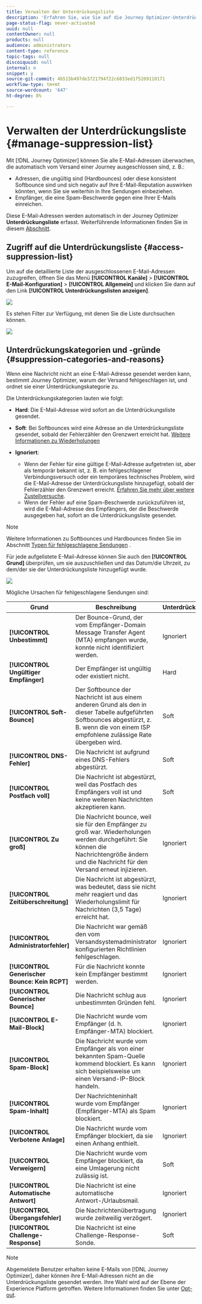 ```yaml
---
title: Verwalten der Unterdrückungsliste
description: 'Erfahren Sie, wie Sie auf die Journey Optimizer-Unterdrückungsliste zugreifen und diese verwalten '
page-status-flag: never-activated
uuid: null
contentOwner: null
products: null
audience: administrators
content-type: reference
topic-tags: null
discoiquuid: null
internal: n
snippet: y
source-git-commit: 4b515b497de3721794f22c6833ed1f5269110171
workflow-type: tm+mt
source-wordcount: '647'
ht-degree: 8%

---
```



# Verwalten der Unterdrückungsliste {#manage-suppression-list}

Mit [!DNL Journey Optimizer] können Sie alle E-Mail-Adressen überwachen, die automatisch vom Versand einer Journey ausgeschlossen sind, z. B.:

* Adressen, die ungültig sind (Hardbounces) oder diese konsistent Softbounce sind und sich negativ auf Ihre E-Mail-Reputation auswirken könnten, wenn Sie sie weiterhin in Ihre Sendungen einbeziehen.
* Empfänger, die eine Spam-Beschwerde gegen eine Ihrer E-Mails einreichen.

<!--Profiles who unsubscribe from your sendings. Learn more on [opting-out](../consent.md). NOT TRUE as confirmed by eng.: "Subscribe and Unsubscribe are handled by the Consent/Subscription service. A user that opts out will not make it to the suppression list – we won’t send them emails."-->

Diese E-Mail-Adressen werden automatisch in der Journey Optimizer **Unterdrückungsliste** erfasst. Weiterführende Informationen finden Sie in diesem [Abschnitt](../suppression-list.md).

## Zugriff auf die Unterdrückungsliste {#access-suppression-list}

Um auf die detaillierte Liste der ausgeschlossenen E-Mail-Adressen zuzugreifen, öffnen Sie das Menü **[!UICONTROL Kanäle]** > **[!UICONTROL E-Mail-Konfiguration]** > **[!UICONTROL Allgemein]** und klicken Sie dann auf den Link **[!UICONTROL Unterdrückungslisten anzeigen]**.

![](../assets/suppression-list-link.png)

Es stehen Filter zur Verfügung, mit denen Sie die Liste durchsuchen können.

![](../assets/suppression-list-filters.png)

<!--suppression date,  category and reason, but on staging, only creation date filter is available-->

<!--You can also download the list as a CSV file for analysis and reporting purpose. Won't be available.-->

## Unterdrückungskategorien und -gründe {#suppression-categories-and-reasons}

Wenn eine Nachricht nicht an eine E-Mail-Adresse gesendet werden kann, bestimmt Journey Optimizer, warum der Versand fehlgeschlagen ist, und ordnet sie einer Unterdrückungskategorie zu.

Die Unterdrückungskategorien lauten wie folgt:

* **Hard**: Die E-Mail-Adresse wird sofort an die Unterdrückungsliste gesendet.

* **Soft**: Bei Softbounces wird eine Adresse an die Unterdrückungsliste gesendet, sobald der Fehlerzähler den Grenzwert erreicht hat. [Weitere Informationen zu Wiederholungen](retries.md)

* **Ignoriert**:
   * Wenn der Fehler für eine gültige E-Mail-Adresse aufgetreten ist, aber als temporär bekannt ist, z. B. ein fehlgeschlagener Verbindungsversuch oder ein temporäres technisches Problem, wird die E-Mail-Adresse der Unterdrückungsliste hinzugefügt, sobald der Fehlerzähler den Grenzwert erreicht. [Erfahren Sie mehr über weitere Zustellversuche](retries.md).
   * Wenn der Fehler auf eine Spam-Beschwerde zurückzuführen ist, wird die E-Mail-Adresse des Empfängers, der die Beschwerde ausgegeben hat, sofort an die Unterdrückungsliste gesendet.

<!--**Manual**: You can also manually add an email address to the suppression list. => Manual category will be available when manually adding an address to the suppression list (via API)-->

>[!NOTE]
>
>Weitere Informationen zu Softbounces und Hardbounces finden Sie im Abschnitt [Typen für fehlgeschlagene Sendungen](../suppression-list.md#delivery-failures) .

Für jede aufgelistete E-Mail-Adresse können Sie auch den **[!UICONTROL Grund]** überprüfen, um sie auszuschließen und das Datum/die Uhrzeit, zu dem/der sie der Unterdrückungsliste hinzugefügt wurde.

![](../assets/suppression-list-temp.png)
<!--to replace with suppression-list.png when Manual category is available (through API)-->

Mögliche Ursachen für fehlgeschlagene Sendungen sind:

| Grund | Beschreibung | Unterdrückungskategorie |
---------|----------|--------- |
| **[!UICONTROL Unbestimmt]** | Der Bounce-Grund, der vom Empfänger-Domain Message Transfer Agent (MTA) empfangen wurde, konnte nicht identifiziert werden. | Ignoriert |
| **[!UICONTROL Ungültiger Empfänger]** | Der Empfänger ist ungültig oder existiert nicht. | Hard |
| **[!UICONTROL Soft-Bounce]** | Der Softbounce der Nachricht ist aus einem anderen Grund als den in dieser Tabelle aufgeführten Softbounces abgestürzt, z. B. wenn die von einem ISP empfohlene zulässige Rate übergeben wird. | Soft |
| **[!UICONTROL DNS-Fehler]** | Die Nachricht ist aufgrund eines DNS-Fehlers abgestürzt. | Soft |
| **[!UICONTROL Postfach voll]** | Die Nachricht ist abgestürzt, weil das Postfach des Empfängers voll ist und keine weiteren Nachrichten akzeptieren kann. | Soft |
| **[!UICONTROL Zu groß]** | Die Nachricht bounce, weil sie für den Empfänger zu groß war. [](retries.md) Wiederholungen werden durchgeführt: Sie können die Nachrichtengröße ändern und die Nachricht für den Versand erneut injizieren. | Ignoriert |
| **[!UICONTROL Zeitüberschreitung]** | Die Nachricht ist abgestürzt, was bedeutet, dass sie nicht mehr reagiert und das Wiederholungslimit für Nachrichten (3,5 Tage) erreicht hat. | Ignoriert |
| **[!UICONTROL Administratorfehler]** | Die Nachricht war gemäß den vom Versandsystemadministrator konfigurierten Richtlinien fehlgeschlagen. <!--For example, if emails are blackholed at the global, domain or binding level using the "blackhole" directive, this bounce code is used.--> | Ignoriert |
| **[!UICONTROL Generischer Bounce: Kein RCPT]** | Für die Nachricht konnte kein Empfänger bestimmt werden. | Ignoriert |
| **[!UICONTROL Generischer Bounce]** | Die Nachricht schlug aus unbestimmten Gründen fehl. | Ignoriert |
| **[!UICONTROL E-Mail-Block]** | Die Nachricht wurde vom Empfänger (d. h. Empfänger-MTA) blockiert. | Ignoriert |
| **[!UICONTROL Spam-Block]** | Die Nachricht wurde vom Empfänger als von einer bekannten Spam-Quelle kommend blockiert. Es kann sich beispielsweise um einen Versand-IP-Block handeln. | Ignoriert |
| **[!UICONTROL Spam-Inhalt]** | Der Nachrichteninhalt wurde vom Empfänger (Empfänger-MTA) als Spam blockiert. | Ignoriert |
| **[!UICONTROL Verbotene Anlage]** | Die Nachricht wurde vom Empfänger blockiert, da sie einen Anhang enthielt. | Ignoriert |
| **[!UICONTROL Verweigern]** | Die Nachricht wurde vom Empfänger blockiert, da eine Umlagerung nicht zulässig ist. | Soft |
| **[!UICONTROL Automatische Antwort]** | Die Nachricht ist eine automatische Antwort-/Urlaubsmail. | Ignoriert |
| **[!UICONTROL Übergangsfehler]** | Die Nachrichtenübertragung wurde zeitweilig verzögert. | Ignoriert |
| **[!UICONTROL Challenge-Response]** | Die Nachricht ist eine Challenge-Response-Sonde. | Soft |

>[!NOTE]
>
>Abgemeldete Benutzer erhalten keine E-Mails von [!DNL Journey Optimizer], daher können ihre E-Mail-Adressen nicht an die Unterdrückungsliste gesendet werden. Ihre Wahl wird auf der Ebene der Experience Platform getroffen. Weitere Informationen finden Sie unter [Opt-out](../consent.md).

<!--
Removed from the table provided by SparkPost/Momentum:
| **[!UICONTROL Subscribe]** | The message is a subscribe request. | Ignored |
| **[!UICONTROL Unsubscribe]** | The message is an unsubscribe request. | Hard |
-->

<!--Note to add eventually: If a user is subscribed and [!DNL Journey Optimizer] fails to send emails to their subscribed email address, they will get added to the suppression list. (not sure it's possible to subscribe through AJO or need to find reference to Experience Platform doc?)-->


